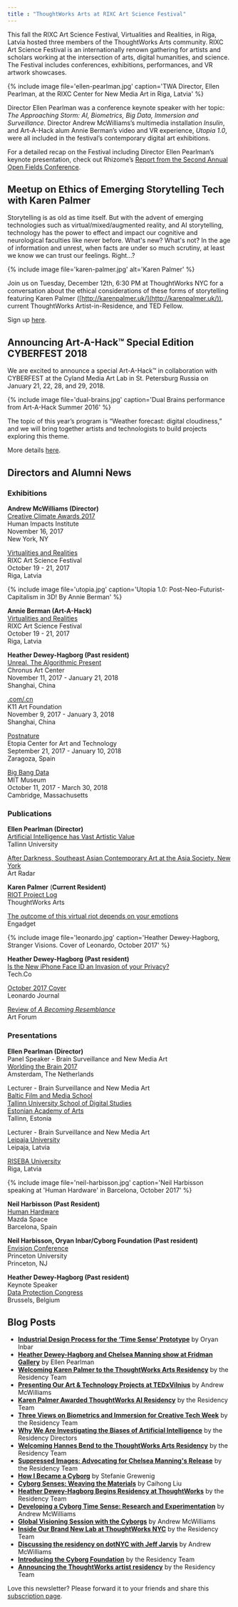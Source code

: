 ```yaml
---
title : "ThoughtWorks Arts at RIXC Art Science Festival"
---
```


This fall the RIXC Art Science Festival, Virtualities and Realities, in Riga, Latvia hosted three members of the ThoughtWorks Arts community. RIXC Art Science Festival is an internationally renown gathering for artists and scholars working at the intersection of arts, digital humanities, and science. The Festival includes conferences, exhibitions, performances, and VR artwork showcases.

{% include image file='ellen-pearlman.jpg'
   caption='TWA Director, Ellen Pearlman, at the RIXC Center for New Media Art in Riga, Latvia' %}

Director Ellen Pearlman was a conference keynote speaker with her topic: _The Approaching Storm: AI, Biometrics, Big Data, Immersion and Surveillance._ Director Andrew McWilliams’s multimedia installation _Insulin_, and Art-A-Hack alum Annie Berman’s video and VR experience, _Utopia 1.0_, were all included in the festival’s contemporary digital art exhibitions.

<!--excerpt-ends-->

For a detailed recap on the Festival including Director Ellen Pearlman’s keynote presentation, check out Rhizome’s [Report from the Second Annual Open Fields Conference](http://rhizome.org/editorial/2017/nov/27/report-from-the-second-annual-open-fields-conference/).

## Meetup on Ethics of Emerging Storytelling Tech with Karen Palmer

Storytelling is as old as time itself. But with the advent of emerging technologies such as virtual/mixed/augmented reality, and AI storytelling, technology has the power to effect and impact our cognitive and neurological faculties like never before. What's new? What's not? In the age of information and unrest, when facts are under so much scrutiny, at least we know we can trust our feelings. Right...?

{% include image file='karen-palmer.jpg'
   alt='Karen Palmer' %}

Join us on Tuesday, December 12th, 6:30 PM at ThoughtWorks NYC for a conversation about the ethical considerations of these forms of storytelling featuring Karen Palmer ([http://karenpalmer.uk/](http://karenpalmer.uk/)), current ThoughtWorks Artist-in-Residence, and TED Fellow.

Sign up [here](https://www.meetup.com/Ethical-Tech/events/243577410/).

## Announcing Art-A-Hack™ Special Edition CYBERFEST 2018

We are excited to announce a special Art-A-Hack™ in collaboration with CYBERFEST at the Cyland Media Art Lab in St. Petersburg Russia on January 21, 22, 28, and 29, 2018.

{% include image file='dual-brains.jpg'
   caption='Dual Brains performance from Art-A-Hack Summer 2016' %}

The topic of this year’s program is “Weather forecast: digital cloudiness,” and we will bring together artists and technologists to build projects exploring this theme.

More details [here](https://artahack.io/winter-2018/call/).

## Directors and Alumni News

### Exhibitions

**Andrew McWilliams (Director)**  
[Creative Climate Awards 2017](https://www.humanimpactsinstitute.org/cca2017)  
Human Impacts Institute  
November 16, 2017  
New York, NY  

[Virtualities and Realities](http://virtualitiesandrealities.rixc.org/21-2/)  
RIXC Art Science Festival  
October 19 - 21, 2017  
Riga, Latvia

{% include image file='utopia.jpg'
   caption='Utopia 1.0: Post-Neo-Futurist-Capitalism in 3D! By Annie Berman' %}

**Annie Berman (Art-A-Hack)**  
[Virtualities and Realities](http://virtualitiesandrealities.rixc.org/10-2/)  
RIXC Art Science Festival  
October 19 - 21, 2017  
Riga, Latvia  

**Heather Dewey-Hagborg (Past resident)**  
[Unreal. The Algorithmic Present](http://www.chronusartcenter.org/en/unreal/)  
Chronus Art Center  
November 11, 2017 - January 21, 2018  
Shanghai, China  

[.com/.cn](http://www.k11artfoundation.org/en/programme/com-cn-shanghai/)  
K11 Art Foundation  
November 9, 2017 - January 3, 2018  
Shanghai, China  

[Postnature](http://www.fundacionzcc.org/en/news/art-biotechnology-etopia-2338.html)  
Etopia Center for Art and Technology  
September 21, 2017 - January 10, 2018  
Zaragoza, Spain  

[Big Bang Data](https://mitmuseum.mit.edu/bigbangdata)  
MIT Museum  
October 11, 2017 - March 30, 2018  
Cambridge, Massachusetts

### Publications

**Ellen Pearlman (Director)**  
[Artificial Intelligence has Vast Artistic Value](http://media.tlu.ee/artificial-intelligence-has-vast-artistic-value/)  
Tallinn University  

[After Darkness, Southeast Asian Contemporary Art at the Asia Society, New York](http://artradarjournal.com/2017/11/19/after-darkness-southeast-asian-contemporary-art-at-asia-society-new-york/)  
Art Radar  

**Karen Palmer** (**Current Resident)**  
[RIOT Project Log](https://riot.thoughtworksarts.io/)  
ThoughtWorks Arts  

[The outcome of this virtual riot depends on your emotions](https://www.engadget.com/2017/10/13/riot-2-interactive-film-karen-palmer-interview/)  
Engadget

{% include image file='leonardo.jpg'
   caption='Heather Dewey-Hagborg, Stranger Visions. Cover of Leonardo, October 2017' %}

**Heather Dewey-Hagborg (Past resident)**  
[Is the New iPhone Face ID an Invasion of your Privacy?](https://tech.co/new-iphone-x-face-id-invasion-privacy-2017-10)  
Tech.Co  

[October 2017 Cover](https://www.leonardo.info/journal-issue/leonardo/50/5)  
Leonardo Journal  

[Review of _A Becoming Resemblance_](https://www.artforum.com/inprint/issue=201709&id=71799)  
Art Forum

### Presentations

**Ellen Pearlman (Director)**  
Panel Speaker - Brain Surveillance and New Media Art  
[Worlding the Brain 2017](https://worldingthebrain2017.com/)  
Amsterdam, The Netherlands  

Lecturer - Brain Surveillance and New Media Art  
[Baltic Film and Media School](http://www.tlu.ee/bfm/)  
[Tallinn University School of Digital Studies](http://www.tlu.ee/en/School-of-Digital-Technologies)  
[Estonian Academy of Arts](https://www.artun.ee/en/home/)  
Tallinn, Estonia  

Lecturer - Brain Surveillance and New Media Art  
[Leipaja University](https://www.liepu.lv/en/)  
Leipaja, Latvia  

[RISEBA University](http://www.riseba.lv/en)  
Riga, Latvia

{% include image file='neil-harbisson.jpg'
   caption='Neil Harbisson speaking at \'Human Hardware\' in Barcelona, October 2017' %}

**Neil Harbisson (Past Resident)**  
[Human Hardware](https://www.mazda.es/noticias/mazda-rebels/cyborg-neil-harbisson/)  
Mazda Space  
Barcelona, Spain

**Neil Harbisson, Oryan Inbar/Cyborg Foundation (Past resident)**  
[Envision Conference](https://envision-conference.com/#about)  
Princeton University  
Princeton, NJ  

**Heather Dewey-Hagborg (Past resident)**  
Keynote Speaker  
[Data Protection Congress](https://iapp.org/conference/iapp-europe-data-protection-congress/)  
Brussels, Belgium

## Blog Posts

*   [**Industrial Design Process for the ‘Time Sense’ Prototype**](https://thoughtworksarts.io/blog/industrial-design-time-sense-prototype/) by Oryan Inbar
*   [**Heather Dewey-Hagborg and Chelsea Manning show at Fridman Gallery**](https://thoughtworksarts.io/blog/heather-chelsea-show-fridman/) by Ellen Pearlman
*   [**Welcoming Karen Palmer to the ThoughtWorks Arts Residency**](https://thoughtworksarts.io/blog/welcoming-karen-palmer/) by the Residency Team
*   [**Presenting Our Art & Technology Projects at TEDxVilnius**](https://thoughtworksarts.io/blog/presenting-our-work-tedx/) by Andrew McWilliams
*   [**Karen Palmer Awarded ThoughtWorks AI Residency**](https://thoughtworksarts.io/blog/karen-palmer-ai-residency/) by the Residency Team
*   [**Three Views on Biometrics and Immersion for Creative Tech Week**](https://thoughtworksarts.io/blog/three-views-biometrics-immersion/) by the Residency Team
*   [**Why We Are Investigating the Biases of Artificial Intelligence**](https://thoughtworksarts.io/blog/why-we-are-investigating-biases-artificial-intelligence/) by the Residency Directors
*   [**Welcoming Hannes Bend to the ThoughtWorks Arts Residency**](https://thoughtworksarts.io/blog/welcoming-hannes-bend/) by the Residency Team
*   [**Suppressed Images: Advocating for Chelsea Manning's Release**](https://thoughtworksarts.io/blog/suppressed-images-picturing-chelsea-manning/) by the Residency Team
*   [**How I Became a Cyborg**](https://thoughtworksarts.io/blog/how-i-became-a-cyborg/) by Stefanie Grewenig
*   [**Cyborg Senses: Weaving the Materials**](https://thoughtworksarts.io/blog/cyborg-senses-weaving-materials/) by Caihong Liu
*   [**Heather Dewey-Hagborg Begins Residency at ThoughtWorks**](https://thoughtworksarts.io/blog/introducing-heather-dewey-hagborg/) by the Residency Team
*   [**Developing a Cyborg Time Sense: Research and Experimentation**](https://thoughtworksarts.io/blog/team-gets-started-on-research/) by Andrew McWilliams
*   [**Global Visioning Session with the Cyborgs**](https://thoughtworksarts.io/blog/visioning-session-with-the-cyborgs/) by Andrew McWilliams
*   [**Inside Our Brand New Lab at ThoughtWorks NYC**](https://thoughtworksarts.io/blog/inside-our-brand-new-hack-lab/) by the Residency Team
*   [**Discussing the residency on dotNYC with Jeff Jarvis**](https://thoughtworksarts.io/blog/appearance-on-dotnyc/) by Andrew McWilliams
*   [**Introducing the Cyborg Foundation**](https://thoughtworksarts.io/blog/introducing-cyborg-foundation/) by the Residency Team
*   [**Announcing the ThoughtWorks artist residency**](https://thoughtworksarts.io/blog/announcing-the-program/) by the Residency Team

Love this newsletter? Please forward it to your friends and share this [subscription page](https://thoughtworksarts.io/newsletters/).